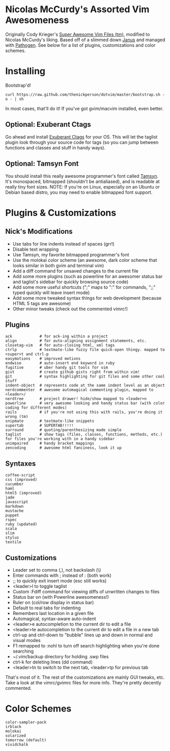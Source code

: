 Nicolas McCurdy's Assorted Vim Awesomeness
==========================================

Originally Cody Krieger's [Super Awesome Vim Files (tm)](/codykriger/dotvim), modified to Nicolas McCurdy's liking.
Based off of a slimmed down [Janus](/carlhuda/janus) and managed with [Pathogen](/tpope/vim-pathogen).
See below for a list of plugins, customizations and color schemes.

Installing
==========

Bootstrap'd!

```
curl https://raw.github.com/thenickperson/dotvim/master/bootstrap.sh -o - | sh
```

In most cases, that'll do it! If you've got gvim/macvim installed, even better.

## Optional: Exuberant Ctags

Go ahead and install [Exuberant Ctags](http://ctags.sourceforge.net/) for your OS.
This will let the taglist plugin look through your source code for tags (so you can
jump between functions and classes and stuff in handy ways).

## Optional: Tamsyn Font

You should install this really awesome programmer's font called [Tamsyn](http://www.fial.com/~scott/tamsyn-font/).
It's monospaced, bitmapped (shouldn't be antialiased), and is readable at really tiny font sizes.
NOTE: If you're on Linux, especially on an Ubuntu or Debian based distro, you may need to enable bitmapped font support.

Plugins & Customizations
========================

## Nick's Modifications
- Use tabs for line indents instead of spaces (grr!)
- Disable text wrapping
- Use Tamsyn, my favorite bitmapped programmer's font
- Use the molokai color scheme (an awesome, dark color scheme that looks similar in both gvim and terminal vim)
- Add a diff command for unsaved changes to the current file
- Add some more plugins (such as powerline for an awesomer status bar and taglist's sidebar for quickly browsing source code)
- Add some more useful shortcuts (";" maps to ":" for commands, ";;" typed quickly will leave insert mode)
- Add some more tweaked syntax things for web development (because HTML 5 tags are awesome)
- Other minor tweaks (check out the commented vimrc!)

## Plugins

```
ack            # for ack-ing within a project
align          # for auto-aligning assignment statements, etc.
closetag-vim   # for auto-closing html, xml tags
ctrlp          # textmate-like fuzzy file quick-open thingy. mapped to <super>t and ctrl-p
easymotions    # improved motions
endwise        # auto-insert end keyword in ruby
fugitive       # uber handy git tools for vim
gist           # create github gists right from within vim!
git            # syntax highlighting for git files and some other cool stuff
indent-object  # represents code at the same indent level as an object
nerdcommenter  # awesome automagical commenting plugin, mapped to <leader>/
nerdtree       # project drawer! hide/show mapped to <leader>n
powerline      # very awesome looking and handy status bar (with color coding for different modes)
rails          # if you're not using this with rails, you're doing it wrong (tm)
snipmate       # textmate-like snippets
supertab       # SUPERTAB!!!!!
surround       # quoting/parenthesizing made simple
taglist        # show tags (files, classes, functions, methods, etc.) for files you're working with in a handy sidebar
unimpaired     # handy bracket mappings
zencoding      # awesome html fanciness, look it up
```

## Syntaxes

```
coffee-script
css (improved)
cucumber
haml
html5 (improved)
jade
javascript
markdown
mustache
puppet
rspec
ruby (updated)
scala
slim
stylus
textile
```

## Customizations

- Leader set to comma (,), not backslash (\\)
- Enter commands with ; instead of : (both work)
- ;; to quickly exit insert mode (esc still works)
- \<leader\>l to toggle taglist
- Custom :Fdiff command for viewing diffs of unwritten changes to files
- Status bar on (with Powerline awesomeness!)
- Ruler on (col/row display in status bar)
- Default to real tabs for indenting
- Remembers last location in a given file
- Automagical, syntax-aware auto-indent
- \<leader\>e autocompletion to the current dir to edit a file
- \<leader\>te autocompletion to the current dir to edit a file in a new
  tab
- ctrl-up and ctrl-down to "bubble" lines up and down in normal and
  visual modes
- F1 remapped to :nohl to turn off search highlighting when you're done
  searching
- ~/.vim/backup directory for holding .swp files
- ctrl-k for deleting lines (dd command)
- \<leader\>tn to switch to the next tab, \<leader\>tp for previous tab

That's most of it. The rest of the customizations are mainly GUI tweaks,
etc. Take a look at the vimrc/gvimrc files for more info. They're pretty
decently commented.

Color Schemes
=============

```
color-sampler-pack
irblack
molokai
solarized
tomorrow (default)
vividchalk
```
